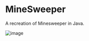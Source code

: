 # MineSweeper
A recreation of Minesweeper in Java.

![image](https://user-images.githubusercontent.com/17009652/162329808-70582f38-5045-4295-9492-7cc313b7b032.png)

